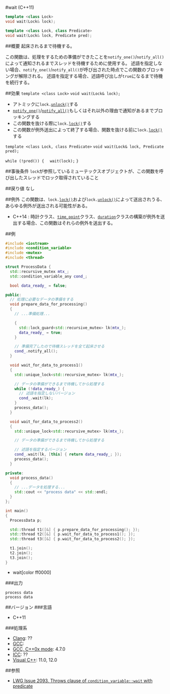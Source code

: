 #wait (C++11)
```cpp
template <class Lock>
void wait(Lock& lock);

template <class Lock, class Predicate>
void wait(Lock& lock, Predicate pred);
```

##概要
起床されるまで待機する。

この関数は、処理をするための準備ができたことを`notify_one()`/`notify_all()`によって通知されるまでスレッドを待機するために使用する。
述語を指定しない場合、`notify_one()`/`notify_all()`が呼び出された時点でこの関数のブロッキングが解除される。
述語を指定する場合、述語呼び出しが`true`になるまで待機を続行する。



##効果
`template <class Lock>`
`void wait(Lock& lock);`

- アトミックに`lock.`[`unlock()`](/reference/mutex/unique_lock/unlock.md)する
- [`notify_one()`](./notify_one.md)/[`notify_all()`](./notify_all.md)もしくはそれ以外の理由で通知があるまでブロッキングする
- この関数を抜ける際に`lock.`[`lock()`](/reference/mutex/unique_lock/lock.md)する
- この関数が例外送出によって終了する場合、関数を抜ける前に`lock.`[`lock()`](/reference/mutex/unique_lock/lock.md)する


`template <class Lock, class Predicate>`
`void wait(Lock& lock, Predicate pred);`

`while (!pred()) {`
`  wait(lock);`
`}`


##事後条件
`lock`が参照しているミューテックスオブジェクトが、この関数を呼び出したスレッドでロック取得されていること


##戻り値
なし


##例外
この関数は、`lock.`[`lock()`](/reference/mutex/unique_lock/lock.md)および`lock.`[`unlock()`](/reference/mutex/unique_lock/unlock.md)によって送出されうる、あらゆる例外が送出される可能性がある。

- C++14 : 時計クラス、[`time_point`](/reference/chrono/time_point.md)クラス、[`duration`](/reference/chrono/duration.md)クラスの構築が例外を送出する場合、この関数はそれらの例外を送出する。

##例
```cpp
#include <iostream>
#include <condition_variable>
#include <mutex>
#include <thread>

struct ProcessData {
  std::recursive_mutex mtx_;
  std::condition_variable_any cond_;

  bool data_ready_ = false;

public:
  // 処理に必要なデータの準備をする
  void prepare_data_for_processing()
  {
    // ...準備処理...

    {
      std::lock_guard<std::recursive_mutex> lk(mtx_);
      data_ready_ = true;
    }

    // 準備完了したので待機スレッドを全て起床させる
    cond_.notify_all();
  }

  void wait_for_data_to_process1()
  {
    std::unique_lock<std::recursive_mutex> lk(mtx_);

    // データの準備ができるまで待機してから処理する
    while (!data_ready_) {
      // 述語を指定しないバージョン
      cond_.wait(lk);
    }
    process_data();
  }

  void wait_for_data_to_process2()
  {
    std::unique_lock<std::recursive_mutex> lk(mtx_);

    // データの準備ができるまで待機してから処理する

    // 述語を指定するバージョン
    cond_.wait(lk, [this] { return data_ready_; });
    process_data();
  }

private:
  void process_data()
  {
    // ...データを処理する...
    std::cout << "process data" << std::endl;
  }
};

int main()
{
  ProcessData p;

  std::thread t1([&] { p.prepare_data_for_processing(); });
  std::thread t2([&] { p.wait_for_data_to_process1(); });
  std::thread t3([&] { p.wait_for_data_to_process2(); });

  t1.join();
  t2.join();
  t3.join();
}
```
* wait[color ff0000]

###出力
```
process data
process data
```

##バージョン
###言語
- C++11

###処理系
- [Clang](/implementation.md#clang): ??
- [GCC](/implementation.md#gcc): 
- [GCC, C++0x mode](/implementation.md#gcc): 4.7.0
- [ICC](/implementation.md#icc): ??
- [Visual C++](/implementation.md#visual_cpp): 11.0, 12.0


##参照
- [LWG Issue 2093. Throws clause of `condition_variable::wait` with predicate](http://www.open-std.org/jtc1/sc22/wg21/docs/lwg-defects.html#2093)


